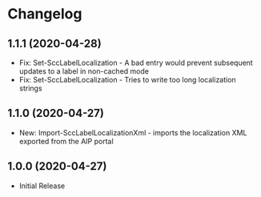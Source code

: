 ﻿# Changelog

## 1.1.1 (2020-04-28)

- Fix: Set-SccLabelLocalization - A bad entry would prevent subsequent updates to a label in non-cached mode
- Fix: Set-SccLabelLocalization - Tries to write too long localization strings

## 1.1.0 (2020-04-27)

- New: Import-SccLabelLocalizationXml - imports the localization XML exported from the AIP portal

## 1.0.0 (2020-04-27)

- Initial Release